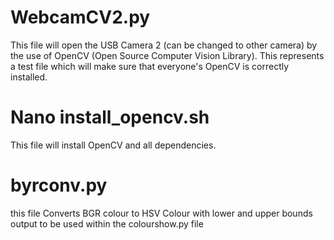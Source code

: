 # WebcamCV2.py
This file will open the USB Camera 2 (can be changed to other camera) by the use of OpenCV (Open Source Computer Vision Library). This represents a test file which will make sure that everyone's OpenCV is correctly installed. 
# Nano install_opencv.sh
This file will install OpenCV and all dependencies.
# byrconv.py
this file Converts BGR colour to HSV Colour with lower and upper bounds output to be used within the colourshow.py file
